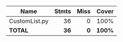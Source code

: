 | Name          |    Stmts |     Miss |    Cover |
|-------------- | -------: | -------: | -------: |
| CustomList.py |       36 |        0 |     100% |
|     **TOTAL** |   **36** |    **0** | **100%** |
